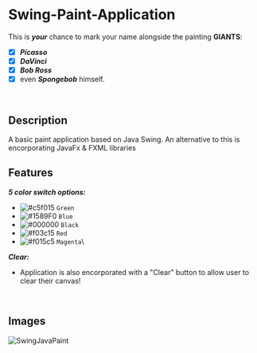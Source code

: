 # Swing-Paint-Application
This is **_your_** chance to mark your name alongside the painting **GIANTS**: 
- [X] **_Picasso_**
- [X] **_DaVinci_**
- [X] **_Bob Ross_**
- [X] even **_Spongebob_** himself.
<br>

## Description
A basic paint application based on Java Swing. An alternative to this is encorporating JavaFx & FXML libraries
<br>

## Features
**_5 color switch options:_**
  * ![#c5f015](https://via.placeholder.com/15/c5f015/000000?text=+) `Green`
  * ![#1589F0](https://via.placeholder.com/15/1589F0/000000?text=+) `Blue`
  * ![#000000](https://via.placeholder.com/15/000000/000000?text=+) `Black`
  * ![#f03c15](https://via.placeholder.com/15/f03c15/000000?text=+) `Red`
  * ![#f015c5](https://via.placeholder.com/15/f015c5/000000?text=+) `Magenta`\

**_Clear:_**
  * Application is also encorporated with a "Clear" button to allow user to clear their canvas!
<br>

## Images
![SwingJavaPaint](https://user-images.githubusercontent.com/59234436/95353563-67d19280-0891-11eb-8ad2-4d30048d2945.JPG)

